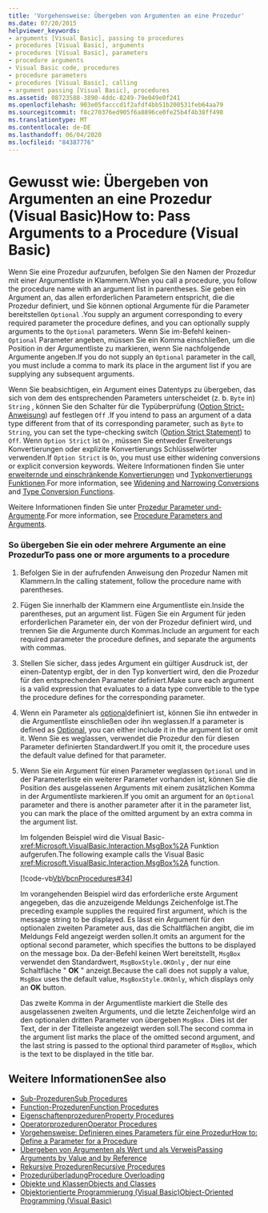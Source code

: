 ```yaml
---
title: 'Vorgehensweise: Übergeben von Argumenten an eine Prozedur'
ms.date: 07/20/2015
helpviewer_keywords:
- arguments [Visual Basic], passing to procedures
- procedures [Visual Basic], arguments
- procedures [Visual Basic], parameters
- procedure arguments
- Visual Basic code, procedures
- procedure parameters
- procedures [Visual Basic], calling
- argument passing [Visual Basic], procedures
ms.assetid: 08723588-3890-4ddc-8249-79e049e0f241
ms.openlocfilehash: 903e05facccd1f2afdf4bb51b200531feb64aa79
ms.sourcegitcommit: f8c270376ed905f6a8896ce0fe25b4f4b38ff498
ms.translationtype: MT
ms.contentlocale: de-DE
ms.lasthandoff: 06/04/2020
ms.locfileid: "84387776"
---
```

# <a name="how-to-pass-arguments-to-a-procedure-visual-basic"></a><span data-ttu-id="c321f-102">Gewusst wie: Übergeben von Argumenten an eine Prozedur (Visual Basic)</span><span class="sxs-lookup"><span data-stu-id="c321f-102">How to: Pass Arguments to a Procedure (Visual Basic)</span></span>
<span data-ttu-id="c321f-103">Wenn Sie eine Prozedur aufzurufen, befolgen Sie den Namen der Prozedur mit einer Argumentliste in Klammern.</span><span class="sxs-lookup"><span data-stu-id="c321f-103">When you call a procedure, you follow the procedure name with an argument list in parentheses.</span></span> <span data-ttu-id="c321f-104">Sie geben ein Argument an, das allen erforderlichen Parametern entspricht, die die Prozedur definiert, und Sie können optional Argumente für die Parameter bereitstellen `Optional` .</span><span class="sxs-lookup"><span data-stu-id="c321f-104">You supply an argument corresponding to every required parameter the procedure defines, and you can optionally supply arguments to the `Optional` parameters.</span></span> <span data-ttu-id="c321f-105">Wenn Sie im-Befehl keinen- `Optional` Parameter angeben, müssen Sie ein Komma einschließen, um die Position in der Argumentliste zu markieren, wenn Sie nachfolgende Argumente angeben.</span><span class="sxs-lookup"><span data-stu-id="c321f-105">If you do not supply an `Optional` parameter in the call, you must include a comma to mark its place in the argument list if you are supplying any subsequent arguments.</span></span>  
  
 <span data-ttu-id="c321f-106">Wenn Sie beabsichtigen, ein Argument eines Datentyps zu übergeben, das sich von dem des entsprechenden Parameters unterscheidet (z. b. `Byte` in) `String` , können Sie den Schalter für die Typüberprüfung ([Option Strict-Anweisung](../../../language-reference/statements/option-strict-statement.md)) auf festlegen `Off` .</span><span class="sxs-lookup"><span data-stu-id="c321f-106">If you intend to pass an argument of a data type different from that of its corresponding parameter, such as `Byte` to `String`, you can set the type-checking switch ([Option Strict Statement](../../../language-reference/statements/option-strict-statement.md)) to `Off`.</span></span> <span data-ttu-id="c321f-107">Wenn `Option Strict` ist `On` , müssen Sie entweder Erweiterungs Konvertierungen oder explizite Konvertierungs Schlüsselwörter verwenden.</span><span class="sxs-lookup"><span data-stu-id="c321f-107">If `Option Strict` is `On`, you must use either widening conversions or explicit conversion keywords.</span></span> <span data-ttu-id="c321f-108">Weitere Informationen finden Sie unter [erweiternde und einschränkende Konvertierungen](../data-types/widening-and-narrowing-conversions.md) und [Typkonvertierungs Funktionen](../../../language-reference/functions/type-conversion-functions.md).</span><span class="sxs-lookup"><span data-stu-id="c321f-108">For more information, see [Widening and Narrowing Conversions](../data-types/widening-and-narrowing-conversions.md) and [Type Conversion Functions](../../../language-reference/functions/type-conversion-functions.md).</span></span>  
  
 <span data-ttu-id="c321f-109">Weitere Informationen finden Sie unter [Prozedur Parameter und-Argumente](./procedure-parameters-and-arguments.md).</span><span class="sxs-lookup"><span data-stu-id="c321f-109">For more information, see [Procedure Parameters and Arguments](./procedure-parameters-and-arguments.md).</span></span>  
  
### <a name="to-pass-one-or-more-arguments-to-a-procedure"></a><span data-ttu-id="c321f-110">So übergeben Sie ein oder mehrere Argumente an eine Prozedur</span><span class="sxs-lookup"><span data-stu-id="c321f-110">To pass one or more arguments to a procedure</span></span>  
  
1. <span data-ttu-id="c321f-111">Befolgen Sie in der aufrufenden Anweisung den Prozedur Namen mit Klammern.</span><span class="sxs-lookup"><span data-stu-id="c321f-111">In the calling statement, follow the procedure name with parentheses.</span></span>  
  
2. <span data-ttu-id="c321f-112">Fügen Sie innerhalb der Klammern eine Argumentliste ein.</span><span class="sxs-lookup"><span data-stu-id="c321f-112">Inside the parentheses, put an argument list.</span></span> <span data-ttu-id="c321f-113">Fügen Sie ein Argument für jeden erforderlichen Parameter ein, der von der Prozedur definiert wird, und trennen Sie die Argumente durch Kommas.</span><span class="sxs-lookup"><span data-stu-id="c321f-113">Include an argument for each required parameter the procedure defines, and separate the arguments with commas.</span></span>  
  
3. <span data-ttu-id="c321f-114">Stellen Sie sicher, dass jedes Argument ein gültiger Ausdruck ist, der einen-Datentyp ergibt, der in den Typ konvertiert wird, den die Prozedur für den entsprechenden Parameter definiert.</span><span class="sxs-lookup"><span data-stu-id="c321f-114">Make sure each argument is a valid expression that evaluates to a data type convertible to the type the procedure defines for the corresponding parameter.</span></span>  
  
4. <span data-ttu-id="c321f-115">Wenn ein Parameter als [optional](../../../language-reference/modifiers/optional.md)definiert ist, können Sie ihn entweder in die Argumentliste einschließen oder ihn weglassen.</span><span class="sxs-lookup"><span data-stu-id="c321f-115">If a parameter is defined as [Optional](../../../language-reference/modifiers/optional.md), you can either include it in the argument list or omit it.</span></span> <span data-ttu-id="c321f-116">Wenn Sie es weglassen, verwendet die Prozedur den für diesen Parameter definierten Standardwert.</span><span class="sxs-lookup"><span data-stu-id="c321f-116">If you omit it, the procedure uses the default value defined for that parameter.</span></span>  
  
5. <span data-ttu-id="c321f-117">Wenn Sie ein Argument für einen Parameter weglassen `Optional` und in der Parameterliste ein weiterer Parameter vorhanden ist, können Sie die Position des ausgelassenen Arguments mit einem zusätzlichen Komma in der Argumentliste markieren.</span><span class="sxs-lookup"><span data-stu-id="c321f-117">If you omit an argument for an `Optional` parameter and there is another parameter after it in the parameter list, you can mark the place of the omitted argument by an extra comma in the argument list.</span></span>  
  
     <span data-ttu-id="c321f-118">Im folgenden Beispiel wird die Visual Basic- <xref:Microsoft.VisualBasic.Interaction.MsgBox%2A> Funktion aufgerufen.</span><span class="sxs-lookup"><span data-stu-id="c321f-118">The following example calls the Visual Basic <xref:Microsoft.VisualBasic.Interaction.MsgBox%2A> function.</span></span>  
  
     [!code-vb[VbVbcnProcedures#34](~/samples/snippets/visualbasic/VS_Snippets_VBCSharp/VbVbcnProcedures/VB/Class1.vb#34)]  
  
     <span data-ttu-id="c321f-119">Im vorangehenden Beispiel wird das erforderliche erste Argument angegeben, das die anzuzeigende Meldungs Zeichenfolge ist.</span><span class="sxs-lookup"><span data-stu-id="c321f-119">The preceding example supplies the required first argument, which is the message string to be displayed.</span></span> <span data-ttu-id="c321f-120">Es lässt ein Argument für den optionalen zweiten Parameter aus, das die Schaltflächen angibt, die im Meldungs Feld angezeigt werden sollen.</span><span class="sxs-lookup"><span data-stu-id="c321f-120">It omits an argument for the optional second parameter, which specifies the buttons to be displayed on the message box.</span></span> <span data-ttu-id="c321f-121">Da der-Befehl keinen Wert bereitstellt, `MsgBox` verwendet den Standardwert, `MsgBoxStyle.OKOnly` , der nur eine Schaltfläche " **OK** " anzeigt.</span><span class="sxs-lookup"><span data-stu-id="c321f-121">Because the call does not supply a value, `MsgBox` uses the default value, `MsgBoxStyle.OKOnly`, which displays only an **OK** button.</span></span>  
  
     <span data-ttu-id="c321f-122">Das zweite Komma in der Argumentliste markiert die Stelle des ausgelassenen zweiten Arguments, und die letzte Zeichenfolge wird an den optionalen dritten Parameter von übergeben `MsgBox` . Dies ist der Text, der in der Titelleiste angezeigt werden soll.</span><span class="sxs-lookup"><span data-stu-id="c321f-122">The second comma in the argument list marks the place of the omitted second argument, and the last string is passed to the optional third parameter of `MsgBox`, which is the text to be displayed in the title bar.</span></span>  
  
## <a name="see-also"></a><span data-ttu-id="c321f-123">Weitere Informationen</span><span class="sxs-lookup"><span data-stu-id="c321f-123">See also</span></span>

- [<span data-ttu-id="c321f-124">Sub-Prozeduren</span><span class="sxs-lookup"><span data-stu-id="c321f-124">Sub Procedures</span></span>](./sub-procedures.md)
- [<span data-ttu-id="c321f-125">Function-Prozeduren</span><span class="sxs-lookup"><span data-stu-id="c321f-125">Function Procedures</span></span>](./function-procedures.md)
- [<span data-ttu-id="c321f-126">Eigenschaftenprozeduren</span><span class="sxs-lookup"><span data-stu-id="c321f-126">Property Procedures</span></span>](./property-procedures.md)
- [<span data-ttu-id="c321f-127">Operatorprozeduren</span><span class="sxs-lookup"><span data-stu-id="c321f-127">Operator Procedures</span></span>](./operator-procedures.md)
- [<span data-ttu-id="c321f-128">Vorgehensweise: Definieren eines Parameters für eine Prozedur</span><span class="sxs-lookup"><span data-stu-id="c321f-128">How to: Define a Parameter for a Procedure</span></span>](./how-to-define-a-parameter-for-a-procedure.md)
- [<span data-ttu-id="c321f-129">Übergeben von Argumenten als Wert und als Verweis</span><span class="sxs-lookup"><span data-stu-id="c321f-129">Passing Arguments by Value and by Reference</span></span>](./passing-arguments-by-value-and-by-reference.md)
- [<span data-ttu-id="c321f-130">Rekursive Prozeduren</span><span class="sxs-lookup"><span data-stu-id="c321f-130">Recursive Procedures</span></span>](./recursive-procedures.md)
- [<span data-ttu-id="c321f-131">Prozedurüberladung</span><span class="sxs-lookup"><span data-stu-id="c321f-131">Procedure Overloading</span></span>](./procedure-overloading.md)
- [<span data-ttu-id="c321f-132">Objekte und Klassen</span><span class="sxs-lookup"><span data-stu-id="c321f-132">Objects and Classes</span></span>](../objects-and-classes/index.md)
- [<span data-ttu-id="c321f-133">Objektorientierte Programmierung (Visual Basic)</span><span class="sxs-lookup"><span data-stu-id="c321f-133">Object-Oriented Programming (Visual Basic)</span></span>](../../concepts/object-oriented-programming.md)
